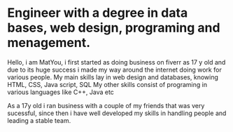 <h1>Engineer with a degree in data bases, web design, programing and menagement.</h1>

<p>Hello, i am MatYou, i first started as doing business on fiverr as 17 y old and due to its huge success i made my way around the internet doing work for various people.
My main skills lay in web design and databases, knowing HTML, CSS, Java script, SQL
My other skills consist of programing in various languages like C++, Java etc<p>

As a 17y old i ran business with a couple of my friends that was very sucessful, since then i have well developed my skills in handling people and leading a stable team.
